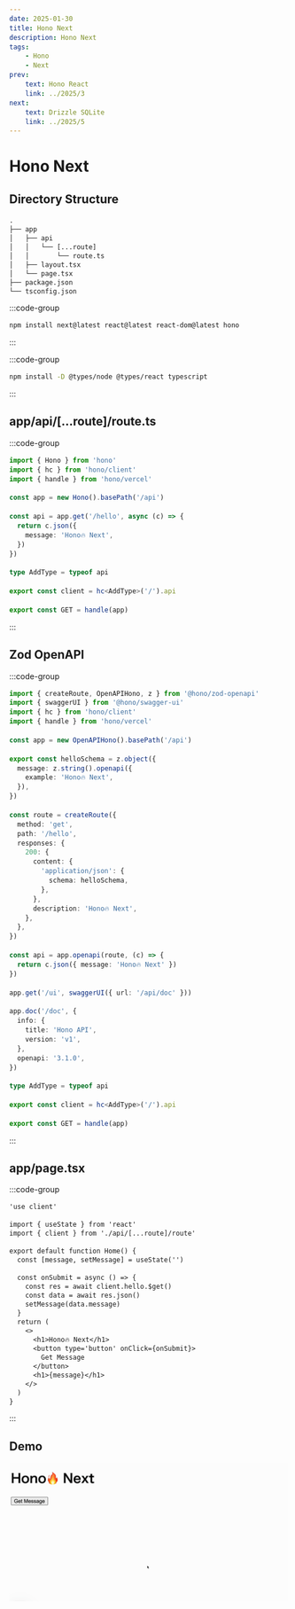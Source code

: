 ```yaml
---
date: 2025-01-30
title: Hono Next
description: Hono Next
tags: 
    - Hono
    - Next
prev:
    text: Hono React
    link: ../2025/3
next:
    text: Drizzle SQLite
    link: ../2025/5
---
```


# Hono Next

## Directory Structure

```
.
├── app
│   ├── api
│   │   └── [...route]
│   │       └── route.ts
│   ├── layout.tsx
│   └── page.tsx
├── package.json
└── tsconfig.json
```

:::code-group
```sh [npm]
npm install next@latest react@latest react-dom@latest hono
```
:::

:::code-group
```sh [npm]
npm install -D @types/node @types/react typescript
```
:::


## app/api/[...route]/route.ts

:::code-group
```ts [app/api/[...route]/route.ts]
import { Hono } from 'hono'
import { hc } from 'hono/client'
import { handle } from 'hono/vercel'

const app = new Hono().basePath('/api')

const api = app.get('/hello', async (c) => {
  return c.json({
    message: 'Hono🔥 Next',
  })
})

type AddType = typeof api

export const client = hc<AddType>('/').api

export const GET = handle(app)
```
:::

## Zod OpenAPI

:::code-group
```ts [app/api/[...route]/route.ts]
import { createRoute, OpenAPIHono, z } from '@hono/zod-openapi'
import { swaggerUI } from '@hono/swagger-ui'
import { hc } from 'hono/client'
import { handle } from 'hono/vercel'

const app = new OpenAPIHono().basePath('/api')

export const helloSchema = z.object({
  message: z.string().openapi({
    example: 'Hono🔥 Next',
  }),
})

const route = createRoute({
  method: 'get',
  path: '/hello',
  responses: {
    200: {
      content: {
        'application/json': {
          schema: helloSchema,
        },
      },
      description: 'Hono🔥 Next',
    },
  },
})

const api = app.openapi(route, (c) => {
  return c.json({ message: 'Hono🔥 Next' })
})

app.get('/ui', swaggerUI({ url: '/api/doc' }))

app.doc('/doc', {
  info: {
    title: 'Hono API',
    version: 'v1',
  },
  openapi: '3.1.0',
})

type AddType = typeof api

export const client = hc<AddType>('/').api

export const GET = handle(app)
```
:::


## app/page.tsx

:::code-group
```tsx [app/page.tsx]
'use client'

import { useState } from 'react'
import { client } from './api/[...route]/route'

export default function Home() {
  const [message, setMessage] = useState('')

  const onSubmit = async () => {
    const res = await client.hello.$get()
    const data = await res.json()
    setMessage(data.message)
  }
  return (
    <>
      <h1>Hono🔥 Next</h1>
      <button type='button' onClick={onSubmit}>
        Get Message
      </button>
      <h1>{message}</h1>
    </>
  )
}
```
:::

## Demo

![demo](gif/04/01.gif)